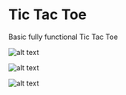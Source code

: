 # Tic Tac Toe

Basic fully functional Tic Tac Toe

![alt text](<Screenshot 2024-03-20 at 14.32.15.png>)

![alt text](<Screenshot 2024-03-20 at 14.37.04.png>)

![alt text](<Screenshot 2024-03-20 at 14.38.19.png>)